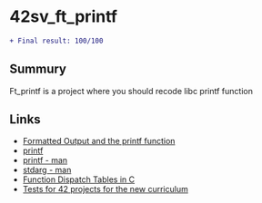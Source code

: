 # 42sv_ft_printf

```diff
+ Final result: 100/100
```

## Summury


Ft_printf is a project where you should recode libc printf function

## Links

* [Formatted Output and the printf function](https://www.eecs.wsu.edu/~cs150/reading/printf.htm)
* [printf](http://www.cplusplus.com/reference/cstdio/printf/)
* [printf - man](https://linux.die.net/man/3/printf)
* [stdarg - man](https://linux.die.net/man/3/stdarg)
* [Function Dispatch Tables in C](https://blog.alicegoldfuss.com/function-dispatch-tables/)
* [Tests for 42 projects for the new curriculum](https://github.com/Kwevan/42-Tests/blob/master/README.md)


